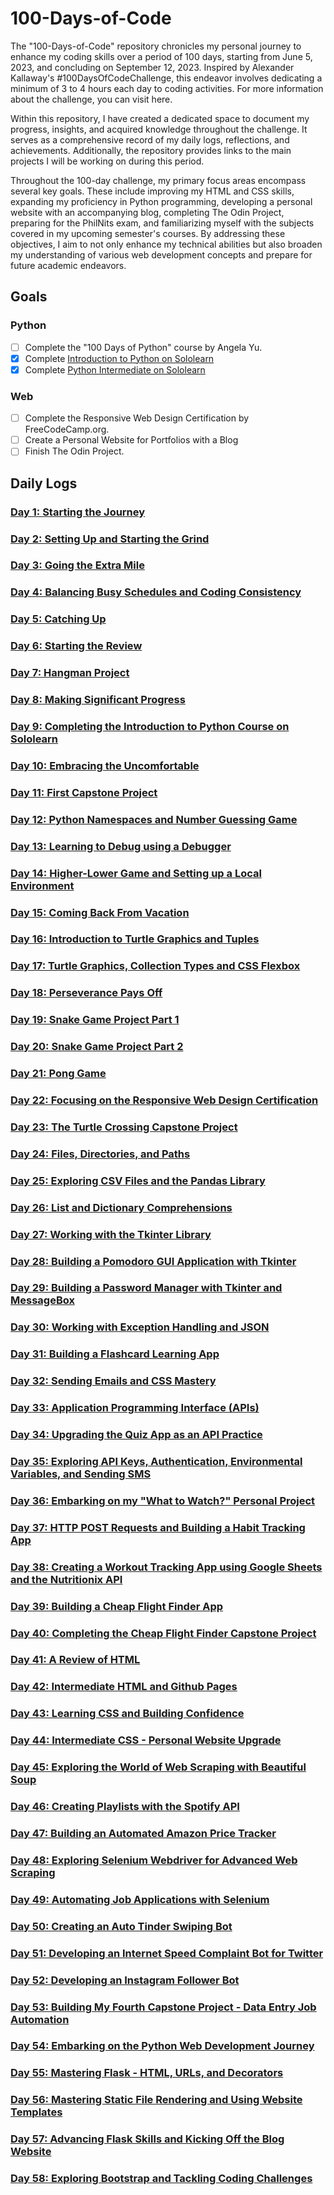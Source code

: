# 100-Days-of-Code

The "100-Days-of-Code" repository chronicles my personal journey to enhance my coding skills over a period of 100 days, starting from June 5, 2023, and concluding on September 12, 2023. Inspired by Alexander Kallaway's #100DaysOfCodeChallenge, this endeavor involves dedicating a minimum of 3 to 4 hours each day to coding activities. For more information about the challenge, you can visit here.

Within this repository, I have created a dedicated space to document my progress, insights, and acquired knowledge throughout the challenge. It serves as a comprehensive record of my daily logs, reflections, and achievements. Additionally, the repository provides links to the main projects I will be working on during this period.

Throughout the 100-day challenge, my primary focus areas encompass several key goals. These include improving my HTML and CSS skills, expanding my proficiency in Python programming, developing a personal website with an accompanying blog, completing The Odin Project, preparing for the PhilNits exam, and familiarizing myself with the subjects covered in my upcoming semester's courses. By addressing these objectives, I aim to not only enhance my technical abilities but also broaden my understanding of various web development concepts and prepare for future academic endeavors.

## Goals

### Python

- [ ] Complete the "100 Days of Python" course by Angela Yu.
- [x] Complete [Introduction to Python on Sololearn](https://www.sololearn.com/certificates/CC-OESSQKOJ)
- [x] Complete [Python Intermediate on Sololearn](https://www.sololearn.com/certificates/CC-ZHQFMUNW)

### Web

- [ ] Complete the Responsive Web Design Certification by FreeCodeCamp.org.
- [ ] Create a Personal Website for Portfolios with a Blog
- [ ] Finish The Odin Project.

<!-- ### School
- [ ] Begin reviewing for the PhilNits exam.
- [ ] Start studying for my courses in the first semester of AY 2023-2024. -->

## Daily Logs

### [Day 1: Starting the Journey](https://github.com/johnivanpuayap/100-days-of-code/tree/main/Day%2001)

### [Day 2: Setting Up and Starting the Grind](https://github.com/johnivanpuayap/100-days-of-code/tree/main/Day%2002)

### [Day 3: Going the Extra Mile](https://github.com/johnivanpuayap/100-days-of-code/tree/main/Day%2003)

### [Day 4: Balancing Busy Schedules and Coding Consistency](https://github.com/johnivanpuayap/100-days-of-code/tree/main/Day%2004)

### [Day 5: Catching Up](https://github.com/johnivanpuayap/100-days-of-code/tree/main/Day%2005)

### [Day 6: Starting the Review](https://github.com/johnivanpuayap/100-days-of-code/tree/main/Day%2006)

### [Day 7: Hangman Project](https://github.com/johnivanpuayap/100-days-of-code/tree/main/Day%2007)

### [Day 8: Making Significant Progress](https://github.com/johnivanpuayap/100-days-of-code/tree/main/Day%2008)

### [Day 9: Completing the Introduction to Python Course on Sololearn](https://github.com/johnivanpuayap/100-days-of-code/tree/main/Day%2009)

### [Day 10: Embracing the Uncomfortable](https://github.com/johnivanpuayap/100-days-of-code/tree/main/Day%2010)

### [Day 11: First Capstone Project](https://github.com/johnivanpuayap/100-days-of-code/tree/main/Day%2011)

### [Day 12: Python Namespaces and Number Guessing Game](https://github.com/johnivanpuayap/100-days-of-code/tree/main/Day%2012)

### [Day 13: Learning to Debug using a Debugger](https://github.com/johnivanpuayap/100-days-of-code/tree/main/Day%2013)

### [Day 14: Higher-Lower Game and Setting up a Local Environment](https://github.com/johnivanpuayap/100-days-of-code/tree/main/Day%2014)

### [Day 15: Coming Back From Vacation](https://github.com/johnivanpuayap/100-days-of-code/tree/main/Day%2015)

### [Day 16: Introduction to Turtle Graphics and Tuples](https://github.com/johnivanpuayap/100-days-of-code/tree/main/Day%2016)

### [Day 17: Turtle Graphics, Collection Types and CSS Flexbox](https://github.com/johnivanpuayap/100-days-of-code/tree/main/Day%2017)

### [Day 18: Perseverance Pays Off](https://github.com/johnivanpuayap/100-days-of-code/tree/main/Day%2018)

### [Day 19: Snake Game Project Part 1](https://github.com/johnivanpuayap/100-days-of-code/tree/main/Day%2019)

### [Day 20: Snake Game Project Part 2](https://github.com/johnivanpuayap/100-days-of-code/tree/main/Day%2020)

### [Day 21: Pong Game](https://github.com/johnivanpuayap/100-days-of-code/tree/main/Day%2021)

### [Day 22: Focusing on the Responsive Web Design Certification](https://github.com/johnivanpuayap/100-days-of-code/tree/main/Day%2022)

### [Day 23: The Turtle Crossing Capstone Project](https://github.com/johnivanpuayap/100-days-of-code/tree/main/Day%2023)

### [Day 24: Files, Directories, and Paths](https://github.com/johnivanpuayap/100-days-of-code/tree/main/Day%2024)

### [Day 25: Exploring CSV Files and the Pandas Library](https://github.com/johnivanpuayap/100-days-of-code/tree/main/Day%2025)

### [Day 26: List and Dictionary Comprehensions](https://github.com/johnivanpuayap/100-days-of-code/tree/main/Day%2026)

### [Day 27: Working with the Tkinter Library](https://github.com/johnivanpuayap/100-days-of-code/tree/main/Day%2027)

### [Day 28: Building a Pomodoro GUI Application with Tkinter](https://github.com/johnivanpuayap/100-days-of-code/tree/main/Day%2028)

### [Day 29: Building a Password Manager with Tkinter and MessageBox](https://github.com/johnivanpuayap/100-days-of-code/tree/main/Day%2029)

### [Day 30: Working with Exception Handling and JSON](https://github.com/johnivanpuayap/100-days-of-code/tree/main/Day%2030)

### [Day 31: Building a Flashcard Learning App](https://github.com/johnivanpuayap/100-days-of-code/tree/main/Day%2031)

### [Day 32: Sending Emails and CSS Mastery](https://github.com/johnivanpuayap/100-days-of-code/tree/main/Day%2032)

### [Day 33: Application Programming Interface (APIs)](https://github.com/johnivanpuayap/100-days-of-code/tree/main/Day%2033)

### [Day 34: Upgrading the Quiz App as an API Practice](https://github.com/johnivanpuayap/100-days-of-code/tree/main/Day%2034)

### [Day 35: Exploring API Keys, Authentication, Environmental Variables, and Sending SMS](https://github.com/johnivanpuayap/100-days-of-code/tree/main/Day%2035)

### [Day 36: Embarking on my "What to Watch?" Personal Project](https://github.com/johnivanpuayap/100-days-of-code/tree/main/Day%2036)

### [Day 37: HTTP POST Requests and Building a Habit Tracking App](https://github.com/johnivanpuayap/100-days-of-code/tree/main/Day%2037)

### [Day 38: Creating a Workout Tracking App using Google Sheets and the Nutritionix API](https://github.com/johnivanpuayap/100-days-of-code/tree/main/Day%2038)

### [Day 39: Building a Cheap Flight Finder App](https://github.com/johnivanpuayap/100-days-of-code/tree/main/Day%2039)

### [Day 40: Completing the Cheap Flight Finder Capstone Project](https://github.com/johnivanpuayap/100-days-of-code/tree/main/Day%2040)

### [Day 41: A Review of HTML](https://github.com/johnivanpuayap/100-days-of-code/tree/main/Day%2041)

### [Day 42: Intermediate HTML and Github Pages](https://github.com/johnivanpuayap/100-days-of-code/tree/main/Day%2042)

### [Day 43: Learning CSS and Building Confidence](https://github.com/johnivanpuayap/100-days-of-code/tree/main/Day%2043)

### [Day 44: Intermediate CSS - Personal Website Upgrade](https://github.com/johnivanpuayap/100-days-of-code/tree/main/Day%2044)

### [Day 45: Exploring the World of Web Scraping with Beautiful Soup](https://github.com/johnivanpuayap/100-days-of-code/tree/main/Day%2045)

### [Day 46: Creating Playlists with the Spotify API](https://github.com/johnivanpuayap/100-days-of-code/tree/main/Day%2046)

### [Day 47: Building an Automated Amazon Price Tracker](https://github.com/johnivanpuayap/100-days-of-code/tree/main/Day%2047)

### [Day 48: Exploring Selenium Webdriver for Advanced Web Scraping](https://github.com/johnivanpuayap/100-days-of-code/tree/main/Day%2048)

### [Day 49: Automating Job Applications with Selenium](https://github.com/johnivanpuayap/100-days-of-code/tree/main/Day%2049)

### [Day 50: Creating an Auto Tinder Swiping Bot](https://github.com/johnivanpuayap/100-days-of-code/tree/main/Day%2050)

### [Day 51: Developing an Internet Speed Complaint Bot for Twitter](https://github.com/johnivanpuayap/100-days-of-code/tree/main/Day%2051)

### [Day 52: Developing an Instagram Follower Bot](https://github.com/johnivanpuayap/100-days-of-code/tree/main/Day%2052)

### [Day 53: Building My Fourth Capstone Project - Data Entry Job Automation](https://github.com/johnivanpuayap/100-days-of-code/tree/main/Day%2053)

### [Day 54: Embarking on the Python Web Development Journey](https://github.com/johnivanpuayap/100-days-of-code/tree/main/Day%2054)

### [Day 55: Mastering Flask - HTML, URLs, and Decorators](https://github.com/johnivanpuayap/100-days-of-code/tree/main/Day%2055)

### [Day 56: Mastering Static File Rendering and Using Website Templates](https://github.com/johnivanpuayap/100-days-of-code/tree/main/Day%2056)

### [Day 57: Advancing Flask Skills and Kicking Off the Blog Website](https://github.com/johnivanpuayap/100-days-of-code/tree/main/Day%2057)

### [Day 58: Exploring Bootstrap and Tackling Coding Challenges](https://github.com/johnivanpuayap/100-days-of-code/tree/main/Day%2058)
